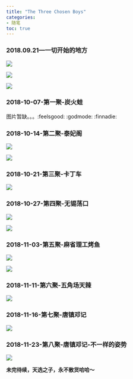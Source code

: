 ```yaml
---
title: "The Three Chosen Boys"
categories:
- 随笔
toc: true
---
```


### 2018.09.21—一切开始的地方

![](https://ws2.sinaimg.cn/large/006tNbRwly1fxp4pbe83qj31400u0nph.jpg)

![](https://ws1.sinaimg.cn/large/006tNbRwly1fxp4qkv3f8j31400u0x6s.jpg)

![](https://ws2.sinaimg.cn/large/006tNbRwly1fxp4qvi17ej31400u0qv8.jpg)

### 2018-10-07-第一聚-炭火蛙

图片暂缺。。。:feelsgood: :godmode: :finnadie:

### 2018-10-14-第二聚-泰妃阁

![](https://ws4.sinaimg.cn/large/006tNbRwly1fxp4y68dxbj30u01h8qv0.jpg)

![](https://ws2.sinaimg.cn/large/006tNbRwly1fxp4zlkn7rj30u0140dk9.jpg)

### 2018-10-21-第三聚-卡丁车

![](https://ws1.sinaimg.cn/large/006tNbRwly1fxp50xby89j31900u0hdy.jpg)



### 2018-10-27-第四聚-无锡荡口

![](https://ws2.sinaimg.cn/large/006tNbRwly1fxp52g2a9mj30u01h84qp.jpg)

![](https://ws3.sinaimg.cn/large/006tNbRwly1fxp52nxh44j31400u0x6q.jpg)

### 2018-11-03-第五聚-麻省理工烤鱼

![](https://ws4.sinaimg.cn/large/006tNbRwly1fxp5a0xhvvj30u01h8kjl.jpg)

![](https://ws2.sinaimg.cn/large/006tNbRwly1fxp5ah5x4zj30u01h8qv5.jpg)

### 2018-11-11-第六聚-五角场天辣

![](https://ws4.sinaimg.cn/large/006tNbRwly1fxp5bnua6aj30u01h8njo.jpg)

### 2018-11-16-第七聚-唐镇邓记

![](https://ws1.sinaimg.cn/large/006tNbRwly1fxp5h4qkqsj30qo0zktk9.jpg)

### 2018-11-23-第八聚-唐镇邓记-不一样的姿势

![](https://ws3.sinaimg.cn/large/006tNbRwly1fxp57kseslj30u01h81kx.jpg)



**未完待续，天选之子，永不散货哈哈～**

